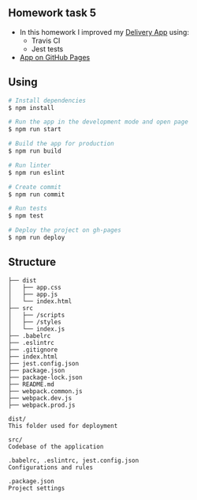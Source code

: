 ## Homework task 5
* In this homework I improved my [Delivery App](https://github.com/RomanovAleksander/js-band-hw-task-1) using:
    * Travis CI
    * Jest tests
* [App on GitHub Pages](https://romanovaleksander.github.io/js-band-hw-task-5)    
## Using
 ```bash
# Install dependencies
$ npm install

# Run the app in the development mode and open page
$ npm run start

# Build the app for production
$ npm run build

# Run linter
$ npm run eslint

# Create commit
$ npm run commit

# Run tests
$ npm test

# Deploy the project on gh-pages
$ npm run deploy
 ```
## Structure
```
├── dist
│   ├── app.css
│   ├── app.js
│   └── index.html
├── src                    
│   ├── /scripts
│   ├── /styles
│   └── index.js
├── .babelrc
├── .eslintrc
├── .gitignore 
├── index.html
├── jest.config.json
├── package.json
├── package-lock.json
├── README.md
├── webpack.common.js
├── webpack.dev.js
├── webpack.prod.js

dist/
This folder used for deployment

src/
Codebase of the application

.babelrc, .eslintrc, jest.config.json
Configurations and rules

.package.json
Project settings
```  
